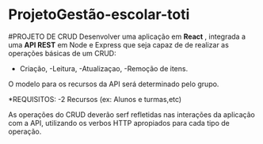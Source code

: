 # ProjetoGestão-escolar-toti
#PROJETO DE CRUD
Desenvolver uma aplicação em **React** , integrada a uma **API REST** em Node e Express 
que seja capaz de  de realizar as operações básicas  de um CRUD:

- Criação,
-Leitura,
-Atualizaçao,
-Remoção de itens.

O modelo para os recursos da API será determinado pelo grupo.

*REQUISITOS:
-2 Recursos (ex: Alunos e turmas,etc)

As operações do CRUD deverão serf refletidas nas interações da aplicação com a API, utilizando os verbos HTTP  apropiados 
para cada tipo de operação.
